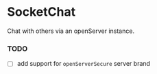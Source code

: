 # SocketChat
Chat with others via an openServer instance.

### TODO
- [ ] add support for `openServerSecure` server brand
